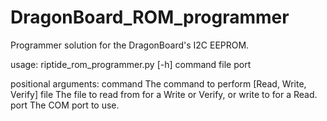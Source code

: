 # DragonBoard_ROM_programmer
Programmer solution for the DragonBoard's I2C EEPROM.

usage: riptide_rom_programmer.py [-h] command file port

positional arguments:
  command     The command to perform [Read, Write, Verify]
  file        The file to read from for a Write or Verify, or write to for a
              Read.
  port        The COM port to use.
